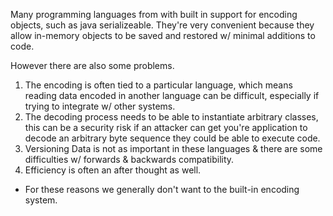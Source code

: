 Many programming languages from with built in support for encoding objects, such as java serializeable. They're very convenient because they allow in-memory objects to be saved and restored w/ minimal additions to code. 

However there are also some problems.

1. The encoding is often tied to a particular language, which means reading data encoded in another language can be difficult, especially if trying to integrate w/ other systems.
2. The decoding process needs to be able to instantiate arbitrary classes, this can be a security risk if an attacker can get you're application to decode an arbitrary byte sequence they could be able to execute code. 
3. Versioning Data is not as important in these languages & there are some difficulties w/ forwards & backwards compatibility. 
4. Efficiency is often an after thought as well.

* For these reasons we generally don't want to the built-in encoding system.

